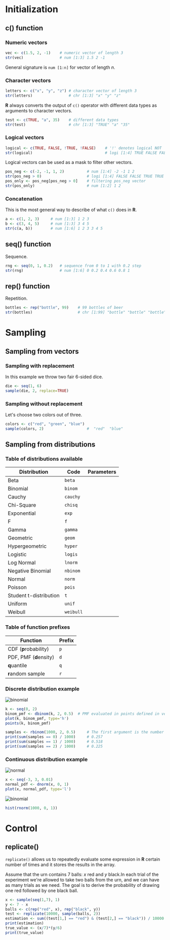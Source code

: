 # Initialization
## c() function
### Numeric vectors
```r
vec <- c(1.5, 2, -1)    # numeric vector of length 3
str(vec)                # num [1:3] 1.5 2 -1
```

General signature is `num [1:n]` for vector of length $n$. 

### Character vectors
```r
letters <- c("x", "y", "z") # character vector of length 3
str(letters)                # chr [1:3] "x" "y" "z"
```

**R** always converts the output of `c()` operator with different data types as arguments to character vectors.

```r
test <- c(TRUE, "a", 35)    # different data types
str(test)                   # chr [1:3] "TRUE" "a" "35"
```

### Logical vectors

```r
logical <- c(TRUE, FALSE, !TRUE, !FALSE)    # '!' denotes logical NOT
str(logical)                                # logi [1:4] TRUE FALSE FALSE TRUE
```

Logical vectors can be used as a mask to filter other vectors.

```r
pos_neg <- c(-2, -1, 1, 2)          # num [1:4] -2 -1 1 2
str(pos_neg > 0)                    # logi [1:4] FALSE FALSE TRUE TRUE
pos_only <- pos_neg[pos_neg > 0]    # filtering pos_neg vector
str(pos_only)                       # num [1:2] 1 2
```

### Concatenation

This is the most general way to describe of what `c()` does in **R**.

```r
a <- c(1, 2, 3)     # num [1:3] 1 2 3
b <- c(3, 4, 5)     # num [1:3] 3 4 5
str(c(a, b))        # num [1:6] 1 2 3 3 4 5
```

## seq() function
Sequence.
```r
rng <- seq(0, 1, 0.2)   # sequence from 0 to 1 with 0.2 step
str(rng)                # num [1:6] 0 0.2 0.4 0.6 0.8 1
```

## rep() function
Repetition.
```r
bottles <- rep("bottle", 99)    # 99 bottles of beer
str(bottles)                    # chr [1:99] "bottle" "bottle" "bottle" "bottle" "bottle" "bottle" "bottle" ...
```

# Sampling
## Sampling from vectors
### Sampling with replacement

In this example we throw two fair $6$-sided dice.

```r
die <- seq(1, 6)
sample(die, 2, replace=TRUE)
```

### Sampling without replacement

Let's choose two colors out of three.

```r
colors <- c("red", "green", "blue")
sample(colors, 2)                   #  "red"  "blue"
```

## Sampling from distributions
### Table of distributions available
| Distribution          | Code          | Parameters    |
| -----------           | -----------   | -----------   |
| Beta                  | `beta`        |               |
| Binomial              | `binom`       |               |
| Cauchy                | `cauchy`      |               |
| Chi-Square            | `chisq`       |               |
| Exponential           | `exp`         |               |
| F                     | `f`           |               |
| Gamma                 | `gamma`       |               | 
| Geometric             | `geom`        |               | 
| Hypergeometric        | `hyper`       |               | 
| Logistic              | `logis`       |               | 
| Log Normal            | `lnorm`       |               | 
| Negative Binomial     | `nbinom`      |               | 
| Normal                | `norm`        |               | 
| Poisson               | `pois`        |               | 
| Student t-distribution| `t`           |               | 
| Uniform               | `unif`        |               | 
| Weibull               | `weibull`     |               | 

### Table of function prefixes
| Function                  | Prefix        |
| -----------               | -----------   |
| CDF (**p**robability)     | `p`           |
| PDF, PMF (**d**ensity)    | `d`           |
| **q**uantile              | `q`           |
| **r**andom sample         | `r`           |

### Discrete distribution example

![binomial](https://github.com/esamut/R-cheat-sheet/assets/144279560/90290aee-14cd-4311-b0ed-534c4cde6ccc)
```r
k <- seq(0, 2)
binom_pmf <- dbinom(k, 2, 0.5)  # PMF evaluated in points defined in vector k
plot(k, binom_pmf, type='h')
points(k, binom_pmf)
```

```r
samples <- rbinom(1000, 2, 0.5)     # The first argument is the number of samples, and the rest are parameters of the distribution
print(sum(samples == 0) / 1000)     # 0.257
print(sum(samples == 1) / 1000)     # 0.518
print(sum(samples == 2) / 1000)     # 0.225
```

### Continuous distribution example

![normal](https://github.com/esamut/R-cheat-sheet/assets/144279560/d583e8f3-1911-4ff9-8ee1-b216572c0913)
```r
x <- seq(-3, 3, 0.01)
normal_pdf <- dnorm(x, 0, 1)
plot(x, normal_pdf, type='l')
```

![binomial](https://github.com/esamut/R-cheat-sheet/assets/144279560/90290aee-14cd-4311-b0ed-534c4cde6ccc)
```r
hist(rnorm(1000, 0, 1))
```

# Control

## replicate()

`replicate()` allows us to repeatedly evaluate some expression in **R** certain number of times and it stores the results in the array.    

Assume that the urn contains $7$ balls: $x$ red and $y$ black.In each trial of the experiment we're allowed to take two balls from the urn, and we can have as many trials as we need. The goal is to derive the probability of drawing one red followed by one black ball.
```r
x <- sample(seq(1,7), 1)                                                    # the number of red balls
y <- 7 - x                                                                  # the number of black balls
balls <- c(rep("red", x), rep("black", y))                                  # defining the urn
test <- replicate(10000, sample(balls, 2))                                  # 10000 trials, the results are stored in chr [1:2, 1:10000]
estimation <- sum((test[1,] == "red") & (test[2,] == "black")) / 10000      # checking how many times the condition is satisfied
print(estimation)                                                           # 0.2396
true_value <- (x/7)*(y/6)                                                   # Naive probability
print(true_value)                                                           # 0.2380952
```

